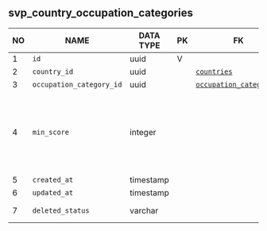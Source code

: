 svp_country_occupation_categories
----------------------------


NO | NAME | DATA TYPE | PK | FK | DESCRIPTION            
---|------|-----------|----|----|-------------
1|`id` | uuid | V |  | Autogenerated
2|`country_id` | uuid |  | [`countries`](countries.md) | 
3|`occupation_category_id` | uuid |  | [`occupation_categories`](occupation_categories.md) | 
4|`min_score` | integer |  |  | minimum score for this country for this category that is required for skill verification
5|`created_at` | timestamp |  |  | 
6|`updated_at` | timestamp |  |  | 
7|`deleted_status` | varchar |  |  | ACTIVE, DELETED
